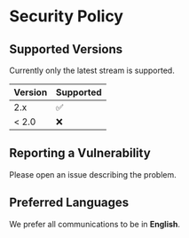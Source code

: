 # Security Policy

## Supported Versions

Currently only the latest stream is supported.

| Version | Supported          |
| ------- | ------------------ |
| 2.x     | :white_check_mark: |
| < 2.0   | :x:                |

## Reporting a Vulnerability

Please open an issue describing the problem.

## Preferred Languages

We prefer all communications to be in **English**.

